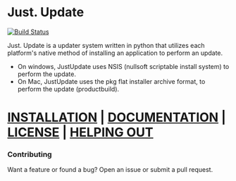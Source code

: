 # Just. Update

[![Build Status](https://travis-ci.com/NicklasTegner/JustUpdate.svg?branch=master)](https://travis-ci.com/NicklasTegner/JustUpdate)

Just. Update is a updater system written in python that utilizes each platform's native method of installing an application to perform an update.
* On windows, JustUpdate uses NSIS (nullsoft scriptable install system) to perform the update.
* On Mac, JustUpdate uses the pkg flat installer archive format, to perform the update (productbuild).

# [INSTALLATION](https://NicklasTegner.github.io/JustUpdate#installation) | [DOCUMENTATION](https://NicklasTegner.github.io/JustUpdate#usage) | [LICENSE](https://github.com/NicklasTegner/JustUpdate/blob/master/license) | [HELPING OUT](https://NicklasTegner.github.io/JustUpdate/#helping-out)

### Contributing
Want a feature or found a bug? Open an issue or submit a pull request.
